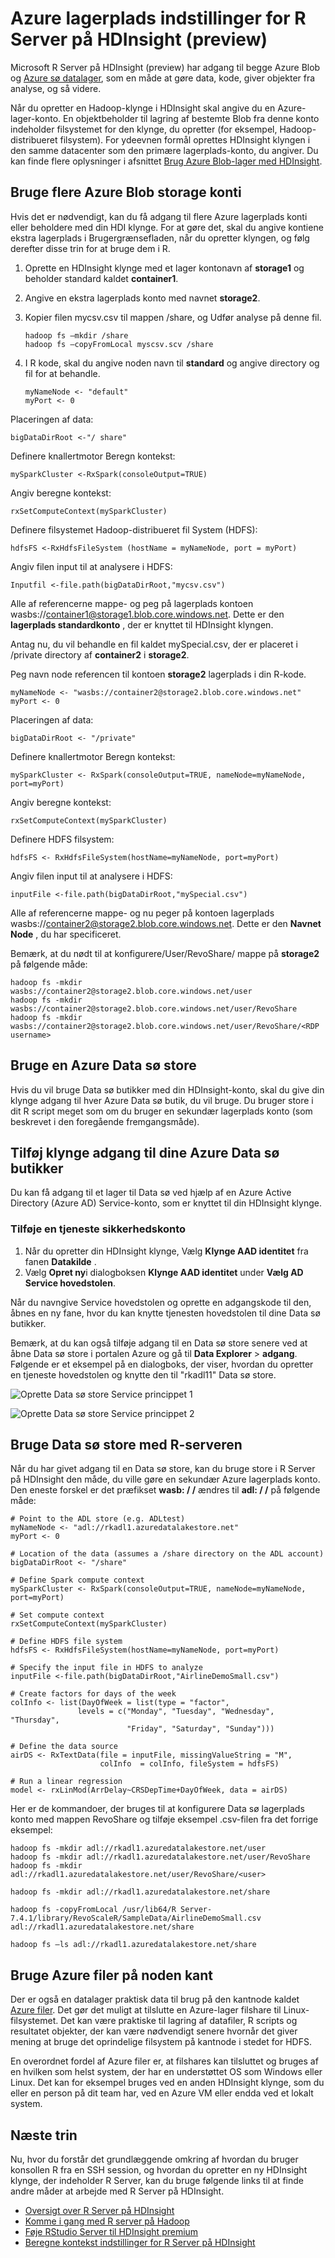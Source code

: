 
<properties
   pageTitle="Azure lagerplads indstillinger for R Server på HDInsight (preview) | Microsoft Azure"
   description="Få mere at vide om forskellige indstillinger for lagring af tilgængelige for brugere med R Server på HDInsight (preview)"
   services="HDInsight"
   documentationCenter=""
   authors="jeffstokes72"
   manager="jhubbard"
   editor="cgronlun"
/>

<tags
   ms.service="HDInsight"
   ms.devlang="R"
   ms.topic="article"
   ms.tgt_pltfrm="na"
   ms.workload="data-services"
   ms.date="09/01/2016"
   ms.author="jeffstok"
/>

# <a name="azure-storage-options-for-r-server-on-hdinsight-preview"></a>Azure lagerplads indstillinger for R Server på HDInsight (preview)

Microsoft R Server på HDInsight (preview) har adgang til begge Azure Blob og [Azure sø datalager](https://azure.microsoft.com/services/data-lake-store/), som en måde at gøre data, kode, giver objekter fra analyse, og så videre.

Når du opretter en Hadoop-klynge i HDInsight skal angive du en Azure-lager-konto. En objektbeholder til lagring af bestemte Blob fra denne konto indeholder filsystemet for den klynge, du opretter (for eksempel, Hadoop-distribueret filsystem). For ydeevnen formål oprettes HDInsight klyngen i den samme datacenter som den primære lagerplads-konto, du angiver. Du kan finde flere oplysninger i afsnittet [Brug Azure Blob-lager med HDInsight](hdinsight-hadoop-use-blob-storage.md "Brug Azure Blob-lager med HDInsight").   


## <a name="use-multiple-azure-blob-storage-accounts"></a>Bruge flere Azure Blob storage konti

Hvis det er nødvendigt, kan du få adgang til flere Azure lagerplads konti eller beholdere med din HDI klynge. For at gøre det, skal du angive kontiene ekstra lagerplads i Brugergrænsefladen, når du opretter klyngen, og følg derefter disse trin for at bruge dem i R.  

1.  Oprette en HDInsight klynge med et lager kontonavn af **storage1** og beholder standard kaldet **container1**.
2. Angive en ekstra lagerplads konto med navnet **storage2**.  
3. Kopier filen mycsv.csv til mappen /share, og Udfør analyse på denne fil.  

    ````
    hadoop fs –mkdir /share
    hadoop fs –copyFromLocal myscsv.scv /share  
    ````

3.  I R kode, skal du angive noden navn til **standard** og angive directory og fil for at behandle.  

    ````
    myNameNode <- "default"
    myPort <- 0
    ````

  Placeringen af data:  

    bigDataDirRoot <-"/ share"  

  Definere knallertmotor Beregn kontekst:

    mySparkCluster <-RxSpark(consoleOutput=TRUE)

  Angiv beregne kontekst:

    rxSetComputeContext(mySparkCluster)

  Definere filsystemet Hadoop-distribueret fil System (HDFS):

    hdfsFS <-RxHdfsFileSystem (hostName = myNameNode, port = myPort)

  Angiv filen input til at analysere i HDFS:

    Inputfil <-file.path(bigDataDirRoot,"mycsv.csv")

Alle af referencerne mappe- og peg på lagerplads kontoen wasbs://container1@storage1.blob.core.windows.net. Dette er den **lagerplads standardkonto** , der er knyttet til HDInsight klyngen.

Antag nu, du vil behandle en fil kaldet mySpecial.csv, der er placeret i /private directory af **container2** i **storage2**.

Peg navn node referencen til kontoen **storage2** lagerplads i din R-kode.

    myNameNode <- "wasbs://container2@storage2.blob.core.windows.net"
    myPort <- 0

  Placeringen af data:

    bigDataDirRoot <- "/private"

  Definere knallertmotor Beregn kontekst:

    mySparkCluster <- RxSpark(consoleOutput=TRUE, nameNode=myNameNode, port=myPort)

  Angiv beregne kontekst:

    rxSetComputeContext(mySparkCluster)

  Definere HDFS filsystem:

    hdfsFS <- RxHdfsFileSystem(hostName=myNameNode, port=myPort)

  Angiv filen input til at analysere i HDFS:

    inputFile <-file.path(bigDataDirRoot,"mySpecial.csv")

Alle af referencerne mappe- og nu peger på kontoen lagerplads wasbs://container2@storage2.blob.core.windows.net. Dette er den **Navnet Node** , du har specificeret.

Bemærk, at du nødt til at konfigurere/User/RevoShare/<SSH username> mappe på **storage2** på følgende måde:

    hadoop fs -mkdir wasbs://container2@storage2.blob.core.windows.net/user
    hadoop fs -mkdir wasbs://container2@storage2.blob.core.windows.net/user/RevoShare
    hadoop fs -mkdir wasbs://container2@storage2.blob.core.windows.net/user/RevoShare/<RDP username>

## <a name="use-an-azure-data-lake-store"></a>Bruge en Azure Data sø store

Hvis du vil bruge Data sø butikker med din HDInsight-konto, skal du give din klynge adgang til hver Azure Data sø butik, du vil bruge. Du bruger store i dit R script meget som om du bruger en sekundær lagerplads konto (som beskrevet i den foregående fremgangsmåde).

## <a name="add-cluster-access-to-your-azure-data-lake-stores"></a>Tilføj klynge adgang til dine Azure Data sø butikker

Du kan få adgang til et lager til Data sø ved hjælp af en Azure Active Directory (Azure AD) Service-konto, som er knyttet til din HDInsight klynge.

### <a name="to-add-a-service-principal"></a>Tilføje en tjeneste sikkerhedskonto
1. Når du opretter din HDInsight klynge, Vælg **Klynge AAD identitet** fra fanen **Datakilde** .
2. Vælg **Opret ny**i dialogboksen **Klynge AAD identitet** under **Vælg AD Service hovedstolen**.

Når du navngive Service hovedstolen og oprette en adgangskode til den, åbnes en ny fane, hvor du kan knytte tjenesten hovedstolen til dine Data sø butikker.

Bemærk, at du kan også tilføje adgang til en Data sø store senere ved at åbne Data sø store i portalen Azure og gå til **Data Explorer** > **adgang**.  Følgende er et eksempel på en dialogboks, der viser, hvordan du opretter en tjeneste hovedstolen og knytte den til "rkadl11" Data sø store.

![Oprette Data sø store Service princippet 1](./media/hdinsight-hadoop-r-server-storage/hdinsight-hadoop-r-server-storage-adls-sp1.png)


![Oprette Data sø store Service princippet 2](./media/hdinsight-hadoop-r-server-storage/hdinsight-hadoop-r-server-storage-adls-sp2.png)

## <a name="use-the-data-lake-store-with-r-server"></a>Bruge Data sø store med R-serveren
Når du har givet adgang til en Data sø store, kan du bruge store i R Server på HDInsight den måde, du ville gøre en sekundær Azure lagerplads konto. Den eneste forskel er det præfikset **wasb: / /** ændres til **adl: / /** på følgende måde:

````
# Point to the ADL store (e.g. ADLtest)
myNameNode <- "adl://rkadl1.azuredatalakestore.net"
myPort <- 0

# Location of the data (assumes a /share directory on the ADL account)
bigDataDirRoot <- "/share"  

# Define Spark compute context
mySparkCluster <- RxSpark(consoleOutput=TRUE, nameNode=myNameNode, port=myPort)

# Set compute context
rxSetComputeContext(mySparkCluster)

# Define HDFS file system
hdfsFS <- RxHdfsFileSystem(hostName=myNameNode, port=myPort)

# Specify the input file in HDFS to analyze
inputFile <-file.path(bigDataDirRoot,"AirlineDemoSmall.csv")

# Create factors for days of the week
colInfo <- list(DayOfWeek = list(type = "factor",
               levels = c("Monday", "Tuesday", "Wednesday", "Thursday",
                          "Friday", "Saturday", "Sunday")))

# Define the data source
airDS <- RxTextData(file = inputFile, missingValueString = "M",
                    colInfo  = colInfo, fileSystem = hdfsFS)

# Run a linear regression
model <- rxLinMod(ArrDelay~CRSDepTime+DayOfWeek, data = airDS)
````

Her er de kommandoer, der bruges til at konfigurere Data sø lagerplads konto med mappen RevoShare og tilføje eksempel .csv-filen fra det forrige eksempel:

````
hadoop fs -mkdir adl://rkadl1.azuredatalakestore.net/user
hadoop fs -mkdir adl://rkadl1.azuredatalakestore.net/user/RevoShare
hadoop fs -mkdir adl://rkadl1.azuredatalakestore.net/user/RevoShare/<user>

hadoop fs -mkdir adl://rkadl1.azuredatalakestore.net/share

hadoop fs -copyFromLocal /usr/lib64/R Server-7.4.1/library/RevoScaleR/SampleData/AirlineDemoSmall.csv adl://rkadl1.azuredatalakestore.net/share

hadoop fs –ls adl://rkadl1.azuredatalakestore.net/share
````

## <a name="use-azure-files-on-the-edge-node"></a>Bruge Azure filer på noden kant

Der er også en datalager praktisk data til brug på den kantnode kaldet [Azure filer](../storage/storage-how-to-use-files-linux.md "Azure-filer"). Det gør det muligt at tilslutte en Azure-lager filshare til Linux-filsystemet. Det kan være praktiske til lagring af datafiler, R scripts og resultatet objekter, der kan være nødvendigt senere hvornår det giver mening at bruge det oprindelige filsystem på kantnode i stedet for HDFS.

En overordnet fordel af Azure filer er, at filshares kan tilsluttet og bruges af en hvilken som helst system, der har en understøttet OS som Windows eller Linux. Det kan for eksempel bruges ved en anden HDInsight klynge, som du eller en person på dit team har, ved en Azure VM eller endda ved et lokalt system.


## <a name="next-steps"></a>Næste trin

Nu, hvor du forstår det grundlæggende omkring af hvordan du bruger konsollen R fra en SSH session, og hvordan du opretter en ny HDInsight klynge, der indeholder R Server, kan du bruge følgende links til at finde andre måder at arbejde med R Server på HDInsight.

- [Oversigt over R Server på HDInsight](hdinsight-hadoop-r-server-overview.md)
- [Komme i gang med R server på Hadoop](hdinsight-hadoop-r-server-get-started.md)
- [Føje RStudio Server til HDInsight premium](hdinsight-hadoop-r-server-install-r-studio.md)
- [Beregne kontekst indstillinger for R Server på HDInsight](hdinsight-hadoop-r-server-compute-contexts.md)
